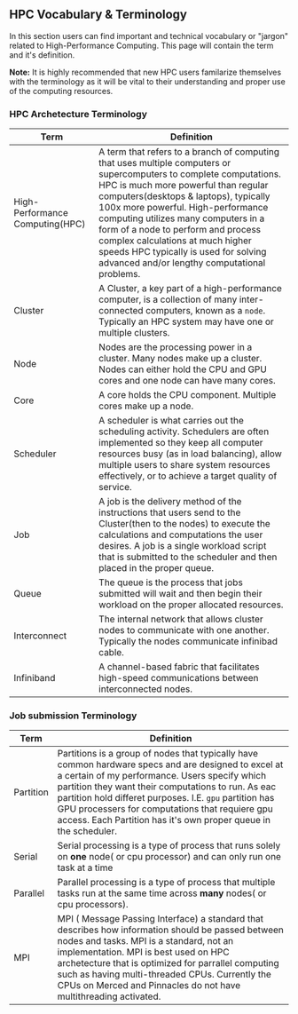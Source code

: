 ## HPC Vocabulary & Terminology <!-- {docsify-ignore-all} -->

In this section users can find important and technical vocabulary or "jargon" related to High-Performance Computing. This page will contain the term and it's definition. 

__Note:__ It is highly recommended that new HPC users familarize themselves with the terminology as it will be vital to their understanding and proper use of the computing resources. 


### HPC Archetecture Terminology  <!-- {docsify-ignore-all} -->

| Term | Definition| 
|-------------------------|-------------------------------------------|
| High-Performance Computing(HPC) | A term that refers to a branch of computing that uses multiple computers or supercomputers to complete computations. HPC is much more powerful than regular computers(desktops & laptops), typically 100x more powerful. High-performance computing utilizes many computers in a form of a node to perform and process complex calculations at much higher speeds HPC typically is used for solving advanced and/or lengthy computational problems.|
| Cluster | A Cluster, a key part of a high-performance computer, is a collection of many inter-connected computers, known as a `node`. Typically an HPC system may have one or multiple clusters. |
| Node | Nodes are the processing power in a cluster. Many nodes make up a cluster. Nodes can either hold the CPU and GPU cores and one node can have many cores. | 
| Core | A core holds the CPU component. Multiple cores make up a node. | 
| Scheduler | A scheduler is what carries out the scheduling activity. Schedulers are often implemented so they keep all computer resources busy (as in load balancing), allow multiple users to share system resources effectively, or to achieve a target quality of service. | 
| Job | A job is the delivery method of the instructions that users send to the Cluster(then to the nodes) to execute the calculations and computations the user desires. A job is a single workload script that is submitted to the scheduler and then placed in the proper queue. | 
| Queue | The queue is the process that jobs submitted will wait and then begin their workload on the proper allocated resources. | 
 Interconnect | The internal network that allows cluster nodes to communicate with one another. Typically the nodes communicate infinibad cable. |
| Infiniband |  A channel-based fabric that facilitates high-speed communications between interconnected nodes. |


### Job submission Terminology  <!-- {docsify-ignore-all} -->
| Term | Definition | 
|-------------------------|-------------------------------------------|
| Partition | Partitions is a group of nodes that typically have common hardware specs and are designed to excel at a certain of my performance. Users specify which partition they want their computations to run. As eac partition hold differet purposes.  I.E. `gpu` partition has GPU processers for computations that requiere gpu access. Each Partition has it's own proper queue in the scheduler.  |
| Serial | Serial processing is a type of process that runs solely on __one__ node( or cpu processor) and can only run one task at a time | 
| Parallel | Parallel processing is a type of process that multiple tasks run at the same time across __many__ nodes( or cpu processors).|
| MPI | MPI ( Message Passing Interface) a standard that describes how information should be passed between nodes and tasks. MPI is a standard, not an implementation. MPI is best used on HPC archetecture that is optimized for parrallel computing such as having multi-threaded CPUs. Currently the CPUs on Merced and Pinnacles do not have multithreading activated. |